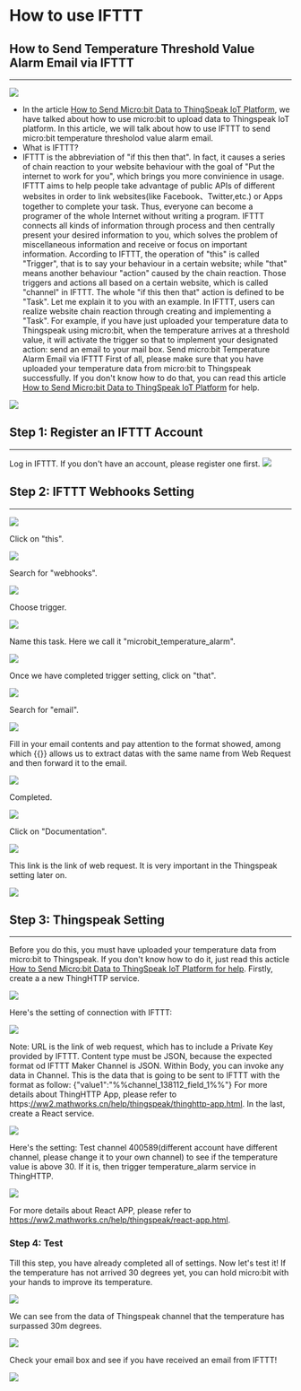 # How to use IFTTT 

## How to Send Temperature Threshold Value Alarm Email via IFTTT
---
![](https://www.elecfreaks.com/store/pub/media/mageplaza/blog/post/uploads/2018/05/fp.jpg)
- In the article [How to Send Micro:bit Data to ThingSpeak IoT Platform](https://www.elecfreaks.com/12224.html), we have talked about how to use micro:bit to upload data to Thingspeak IoT platform. In this article, we will talk about how to use IFTTT to send micro:bit temperature thresholod value alarm email.
- What is IFTTT?
- IFTTT is the abbreviation of "if this then that". In fact, it causes a series of chain reaction to your website behaviour with the goal of "Put the internet to work for you", which brings you more convinience in usage. IFTTT aims to help people take advantage of public APIs of different websites in order to link websites(like Facebook、Twitter,etc.) or Apps together to complete your task. Thus, everyone can become a programer of the whole Internet without writing a program. IFTTT connects all kinds of information through process and then centrally present your desired information to you, which solves the problem of miscellaneous information and receive or focus on important information. According to IFTTT, the operation of "this" is called "Trigger", that is to say your behaviour in a certain website; while "that" means another behaviour "action" caused by the chain reaction. Those triggers and actions all based on a certain website, which is called "channel" in IFTTT. The whole "if this then that" action is defined to be "Task". Let me explain it to you with an example. In IFTTT, users can realize website chain reaction through creating and implementing a "Task". For example, if you have just uploaded your temperature data to Thingspeak using micro:bit, when the temperature arrives at a threshold value, it will activate the trigger so that to implement your designated action: send an email to your mail box.
Send micro:bit Temperature Alarm Email via IFTTT
First of all, please make sure that you have uploaded your temperature data from micro:bit to Thingspeak successfully. If you don't know how to do that, you can read this article [How to Send Micro:bit Data to ThingSpeak IoT Platform](https://www.elecfreaks.com/12224.html) for help. 

![](./images/FM8xLOL.png)
## Step 1: Register an IFTTT Account
---
Log in IFTTT. If you don't have an account, please register one first.
![](./images/pUI2omY.png)

 

## Step 2: IFTTT Webhooks Setting
---
![](./images/YGKtkCF.png)

Click on "this". 

![](./images/LH7YeQx.png)

Search for "webhooks".

![](./images/U0VrTmG.png)

Choose trigger. 

![](./images/thTcSKg.png)

Name this task. Here we call it "microbit_temperature_alarm". 

![](./images/MU6LVji.png)

Once we have completed trigger setting, click on "that". 

![](./images/rNAqKgi.png)

Search for "email". 

![](./images/Vs7O4Ga.png)

Fill in your email contents and pay attention to the format showed, among which {{}} allows us to extract datas with the same name from Web Request and then forward it to the email.

![](./images/jC6ojFa.png)

Completed. 

![](./images/bZso22k.png)

Click on "Documentation". 

![](./images/4NKUaoI.png)

This link is the link of web request. It is very important in the Thingspeak setting later on. 


![](./images/bkl2Epr.png)

## Step 3: Thingspeak Setting
---
Before you do this, you must have uploaded your temperature data from micro:bit to Thingspeak. If you don't know how to do it, just read this acticle [How to Send Micro:bit Data to ThingSpeak IoT Platform for help](https://www.elecfreaks.com/12224.html). Firstly, create a a new ThingHTTP service. 

![](./images/5zzwH4v.png)

Here's the setting of connection with IFTTT: 

 ![](./images/WTIFns1.png)

Note:
URL is the link of web request, which has to include a Private Key provided by IFTTT.
Content type must be JSON, because the expected format od IFTTT Maker Channel is JSON.
Within Body, you can invoke any data in Channel. This is the data that is going to be sent to IFTTT with the format as follow: {"value1":"%%channel_138112_field_1%%"}
For more details about ThingHTTP App, please refer to https:[//ww2.mathworks.cn/help/thingspeak/thinghttp-app.html](https://ww2.mathworks.cn/help/thingspeak/thinghttp-app.html). In the last, create a React service. 

 ![](./images/Qa81maJ.png)

Here's the setting: Test channel 400589(different account have different channel, please change it to your own channel) to see if the temperature value is above 30. If it is, then trigger temperature_alarm service in ThingHTTP.

 ![](./images/3Ir2ysP.png)

For more details about React APP, please refer to https://ww2.mathworks.cn/help/thingspeak/react-app.html.
### Step 4: Test
Till this step, you have already completed all of settings. Now let's test it! If the temperature has not arrived 30 degrees yet, you can hold micro:bit with your hands to improve its temperature.
 
![](./images/txB9IS7.jpg)

We can see from the data of Thingspeak channel that the temperature has surpassed 30m degrees. 

![](./images/c7wQ1HI.png)

Check your email box and see if you have received an email from IFTTT! 

![](./images/NQrmQV0.png)

